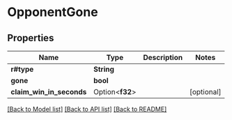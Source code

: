 # OpponentGone

## Properties

Name | Type | Description | Notes
------------ | ------------- | ------------- | -------------
**r#type** | **String** |  | 
**gone** | **bool** |  | 
**claim_win_in_seconds** | Option<**f32**> |  | [optional]

[[Back to Model list]](../README.md#documentation-for-models) [[Back to API list]](../README.md#documentation-for-api-endpoints) [[Back to README]](../README.md)


